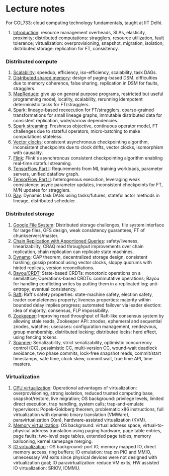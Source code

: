 # Lecture notes 
For COL733: cloud computing technology fundamentals, taught at IIT Delhi.

1. [Introduction](./why-cloud.md): resource management overheads, SLAs,
elasticity, proximity; distributed computations: stragglers, resource
utilization, fault tolerance; virtualization: overprovisioning, snapshot,
migration, isolation; distributed storage: replication for FT, consistency.

### Distributed compute
1. [Scalability](./compute-scalability.md): speedup, efficiency, iso-efficiency,
scalability, task DAGs.
2. [Distributed shared memory](./compute-dsm.md): design of paging-based DSM,
difficulties due to memory coherence, false sharing, replication in DSM for
faults, stragglers.
3. [MapReduce](./compute-mr.md): give up on general purpose programs, restricted
but useful programming model, locality, scalability, rerunning idempotent
deterministic tasks for FT/stragglers.
4. [Spark](./compute-rdd.md): lineage-based reexecution for FT/stragglers,
coarse-grained transformations for small lineage graphs, immutable distributed
data for consistent replication, wide/narrow dependencies.
5. [Spark streaming](./compute-dstreams.md): Freshness objective, continuous
operator model, FT challenges due to stateful operators, micro-batching to make
computations stateless.
6. [Vector clocks](./compute-vc.md): consistent asynchronous checkpointing
algorithm, inconsistent checkpoints due to clock drifts, vector clocks,
isomorphism with causality.
7. [Flink](./compute-flink.md): Flink's asynchronous consistent checkpointing
algorithm enabling real-time stateful streaming.
8. [TensorFlow Part I](./compute-tf-graph.md): Requirements from ML training
workloads, parameter servers, unified dataflow graph.
9. [TensorFlow Part II](./compute-tf): heterogenous execution, leveraging weak
consistency: async parameter updates, inconsistent checkpoints for FT, M/N
updates for stragglers.
10. [Ray](./compute-ray): Dynamic task DAGs using tasks/futures, stateful actor
methods in lineage, distributed scheduler. 

### Distributed storage
1. [Google File System](./storage-gfs.md): Distributed storage challenges, file
system interface for large files, GFS design, weak consistency guarantees, FT of
chunkservers/master.
2. [Chain Replication with Apportioned Queries](./storage-craq.md): safety/liveness,
linearizability, CRAQ read throughput improvements over chain replication, chain
replication can replicate state machines.
3. [Dynamo](./storage-dynamo.md): CAP theorem, decentralized storage design,
consistent hashing, gossip protocol using vector clocks, sloppy quorums with
hinted replicas, version reconciliations.
4. [Bayou/CRDT](./storage-ec.md): State-based CRDTs: monotonic operations on a 
semilattice; Operations-based CRDTs: commutative operations; Bayou for handling
conflicting writes by putting them in a replicated log; anti-entropy; eventual
consistency.
5. [Raft](./storage-raft.md): Raft's safety properties: state-machine safety,
election safety, leader completeness property; liveness properties: majority
within bounded delay implies progress; automated failover via leader election:
idea of majority, consensus, FLP impossibility. 
6. [Zookeeper](./storage-zookeeper.md): Improving read throughput of Raft-like
consensus system by allowing stale reads, Zookeeper API: znodes, ephemeral and 
sequential znodes, watches; usecases: configuration management, rendezvous,
group membership, distributed locking; distributed locks: herd effect, using
fencing tokens.
7. [Spanner](./storage-spanner.md): Serializability, strict serializability,
optimistic concurrency control (CC), pessimistic CC, multi-version CC,
wound-wait deadlock avoidance, two phase commits, lock-free snapshot reads,
commit/start timestamps, safe time, clock skew, commit wait, true time API,
time masters.

### Virtualization
1. [CPU virtualization](./virt-cpu.md): Operational advantages of
virtualization: overprovisioning, strong isolation, reduced trusted computing
base, snapshot/restore, live migration; OS background: privilege levels, limited
direct execution, trap handling, system calls; trap-and-emulate hypervisors: 
Popek-Goldberg theorem, problematic x86 instructions, full virtualization with
dynamic binary translation (VMWare), paravirtualization (Xen), hardware-assisted
virtualization (KVM).
2. [Memory virtualization](./virt-mem.md): OS background: virtual address space,
virtual-to-physical address translation using paging hardware, page table entries,
page faults; two-level page tables, extended page tables, memory ballooning,
kernel samepage merging.
3. [IO virtualization](./virt-io.md) : OS background: port IO, memory mapped IO,
direct memory access, ring buffers; IO emulation: trap on PIO and MMIO,
unnecessary VM exits since physical devices were not designed with
virtualization goal; IO paravirtualization: reduce VM exits; HW assisted IO
virtualization: SRIOV, IOMMU.